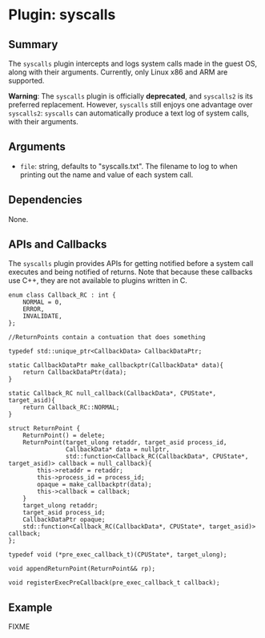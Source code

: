 Plugin: syscalls
===========

Summary
-------

The `syscalls` plugin intercepts and logs system calls made in the guest OS, along with their arguments. Currently, only Linux x86 and ARM are supported.

**Warning**: The `syscalls` plugin is officially **deprecated**, and `syscalls2` is its preferred replacement. However, `syscalls` still enjoys one advantage over `syscalls2`: `syscalls` can automatically produce a text log of system calls, with their arguments.

Arguments
---------

* `file`: string, defaults to "syscalls.txt". The filename to log to when printing out the name and value of each system call.

Dependencies
------------

None.

APIs and Callbacks
------------------

The `syscalls` plugin provides APIs for getting notified before a system call executes and being notified of returns. Note that because these callbacks use C++, they are not available to plugins written in C.

    enum class Callback_RC : int {
        NORMAL = 0,
        ERROR,
        INVALIDATE,
    };

    //ReturnPoints contain a contuation that does something

    typedef std::unique_ptr<CallbackData> CallbackDataPtr;

    static CallbackDataPtr make_callbackptr(CallbackData* data){
        return CallbackDataPtr(data);
    }

    static Callback_RC null_callback(CallbackData*, CPUState*, target_asid){
        return Callback_RC::NORMAL;
    }

    struct ReturnPoint {
        ReturnPoint() = delete;
        ReturnPoint(target_ulong retaddr, target_asid process_id,
                    CallbackData* data = nullptr,
                    std::function<Callback_RC(CallbackData*, CPUState*, target_asid)> callback = null_callback){
            this->retaddr = retaddr;
            this->process_id = process_id;
            opaque = make_callbackptr(data);
            this->callback = callback;
        }
        target_ulong retaddr;
        target_asid process_id;
        CallbackDataPtr opaque;
        std::function<Callback_RC(CallbackData*, CPUState*, target_asid)> callback;
    };

    typedef void (*pre_exec_callback_t)(CPUState*, target_ulong);

    void appendReturnPoint(ReturnPoint&& rp);

    void registerExecPreCallback(pre_exec_callback_t callback);

Example
-------

FIXME
